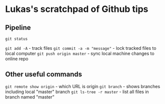 # Lukas's scratchpad of Github tips

## Pipeline

```git status```

```git add -A``` - track files
```git commit -a -m "message"``` - lock tracked files to local computer
```git push origin master``` - sync local machine changes to online repo

## Other useful commands
```git remote show origin``` - which URL is origin
```git branch``` - shows branches including local "master" branch
```git ls-tree -r master``` - list all files in branch named "master"
